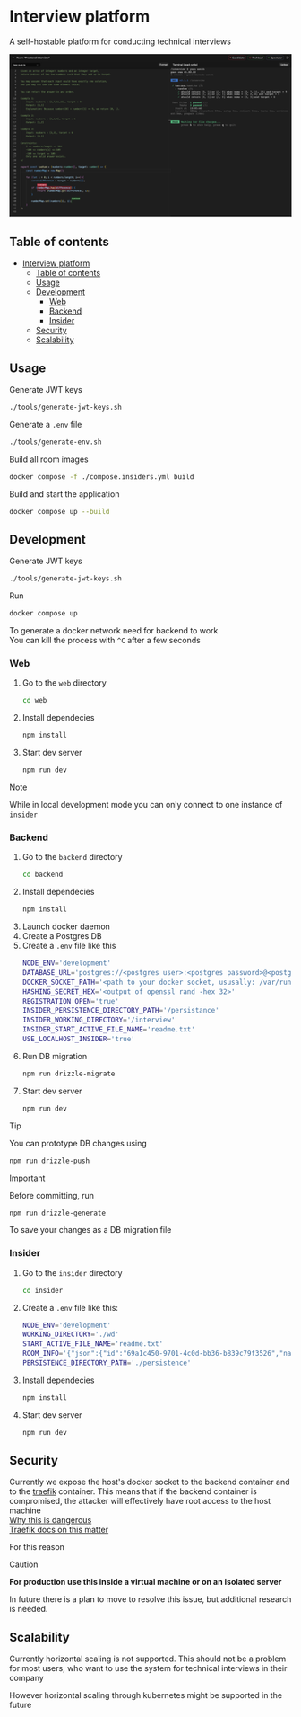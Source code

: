 # Interview platform

A self-hostable platform for conducting technical interviews

![Screenshot](./assets/Screenshot.png)


## Table of contents
- [Interview platform](#interview-platform)
  - [Table of contents](#table-of-contents)
  - [Usage](#usage)
  - [Development](#development)
    - [Web](#web)
    - [Backend](#backend)
    - [Insider](#insider)
  - [Security](#security)
  - [Scalability](#scalability)


## Usage

Generate JWT keys
```bash
./tools/generate-jwt-keys.sh
```

Generate a `.env` file
```bash
./tools/generate-env.sh
```


Build all room images
```bash
docker compose -f ./compose.insiders.yml build
```

Build and start the application
```bash
docker compose up --build
```


## Development

Generate JWT keys
```bash
./tools/generate-jwt-keys.sh
```

Run
```bash
docker compose up
```
To generate a docker network need for backend to work \
You can kill the process with `^C` after a few seconds


### Web

1. Go to the `web` directory
    ```bash
    cd web
    ```
2. Install dependecies
    ```bash
    npm install
    ```
3. Start dev server
    ```bash
    npm run dev
    ```

> [!NOTE]
> While in local development mode you can only connect to one instance of `insider`


### Backend

1. Go to the `backend` directory
    ```bash
    cd backend
    ```
2. Install dependecies
    ```bash
    npm install
    ```
3. Launch docker daemon
4. Create a Postgres DB
5. Create a `.env` file like this
    ```bash
    NODE_ENV='development'
    DATABASE_URL='postgres://<postgres user>:<postgres password>@<postgres host>:<postgres port>/<postgres db name>'
    DOCKER_SOCKET_PATH='<path to your docker socket, ususally: /var/run/docker.sock>'
    HASHING_SECRET_HEX='<output of openssl rand -hex 32>'
    REGISTRATION_OPEN='true'
    INSIDER_PERSISTENCE_DIRECTORY_PATH='/persistance'
    INSIDER_WORKING_DIRECTORY='/interview'
    INSIDER_START_ACTIVE_FILE_NAME='readme.txt'
    USE_LOCALHOST_INSIDER='true'
    ```
6. Run DB migration
    ```bash
    npm run drizzle-migrate
    ```
7. Start dev server
    ```bash
    npm run dev
    ```

> [!TIP]
> You can prototype DB changes using
> ```bash
> npm run drizzle-push
> ```

> [!IMPORTANT]
> Before committing, run
> ```bash
> npm run drizzle-generate
> ```
> To save your changes as a DB migration file


### Insider

1. Go to the `insider` directory
    ```bash
    cd insider
    ```
2. Create a `.env` file like this:
    ```bash
    NODE_ENV='development'
    WORKING_DIRECTORY='./wd'
    START_ACTIVE_FILE_NAME='readme.txt'
    ROOM_INFO='{"json":{"id":"69a1c450-9701-4c0d-bb36-b839c79f3526","name":"test-room","type":"node","createdAt":"2024-10-02T19:57:11.011Z"},"meta":{"values":{"createdAt":["Date"]}}}'
    PERSISTENCE_DIRECTORY_PATH='./persistence'
    ```
3. Install dependecies
    ```bash
    npm install
    ```
4. Start dev server
    ```bash
    npm run dev
    ```


## Security

Currently we expose the host's docker socket to the backend container and to the [traefik](https://traefik.io/traefik/) container. This means that if the backend container is compromised, the attacker will effectively have root access to the host machine \
[Why this is dangerous](https://www.lvh.io/posts/dont-expose-the-docker-socket-not-even-to-a-container/) \
[Traefik docs on this matter](https://doc.traefik.io/traefik/providers/docker/#docker-api-access)

For this reason
> [!CAUTION]
> **For production use this inside a virtual machine or on an isolated server**

In future there is a plan to move to resolve this issue, but additional research is needed.


## Scalability

Currently horizontal scaling is not supported.
This should not be a problem for most users, who want to use the system for technical interviews in their company

However horizontal scaling through kubernetes might be supported in the future

